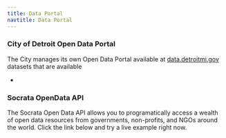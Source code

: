 ```yaml
---
title: Data Portal
navtitle: Data Portal
---
```


### City of Detroit Open Data Portal
The City manages its own Open Data Portal available at [data.detroitmi.gov](https://data.detroitmi.gov/) datasets that are available


*


### Socrata OpenData API
The Socrata Open Data API allows you to programatically access a wealth of open data resources from governments, non-profits, and NGOs around the world. Click the link below and try a live example right now.
